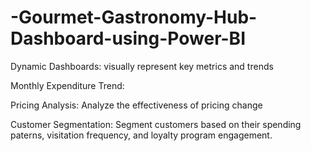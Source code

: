 # -Gourmet-Gastronomy-Hub-Dashboard-using-Power-BI
Dynamic Dashboards: visually represent key metrics and trends

Monthly Expenditure Trend: 

Pricing Analysis: Analyze the effectiveness of pricing change

Customer Segmentation: Segment customers based on their spending paterns, visitation frequency, and loyalty program engagement.
